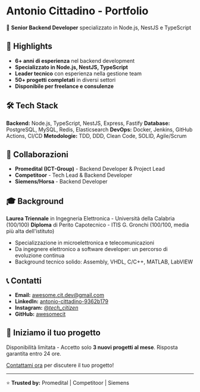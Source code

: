 # Antonio Cittadino - Portfolio

🚀 **Senior Backend Developer** specializzato in Node.js, NestJS e TypeScript

## 🌟 Highlights

- **6+ anni di esperienza** nel backend development
- **Specializzato in Node.js, NestJS, TypeScript**
- **Leader tecnico** con esperienza nella gestione team
- **50+ progetti completati** in diversi settori
- **Disponibile per freelance e consulenze**

## 🛠️ Tech Stack

**Backend:** Node.js, TypeScript, NestJS, Express, Fastify
**Database:** PostgreSQL, MySQL, Redis, Elasticsearch
**DevOps:** Docker, Jenkins, GitHub Actions, CI/CD
**Metodologie:** TDD, DDD, Clean Code, SOLID, Agile/Scrum

## 🤝 Collaborazioni

- **Promedital (ICT-Group)** - Backend Developer & Project Lead
- **Competitoor** - Tech Lead & Backend Developer  
- **Siemens/Horsa** - Backend Developer

## 🎓 Background

**Laurea Triennale** in Ingegneria Elettronica - Università della Calabria (100/100)
**Diploma** di Perito Capotecnico - ITIS G. Gronchi (100/100, media più alta dell'istituto)

- Specializzazione in microelettronica e telecomunicazioni
- Da ingegnere elettronico a software developer: un percorso di evoluzione continua
- Background tecnico solido: Assembly, VHDL, C/C++, MATLAB, LabVIEW

## 📞 Contatti

- **Email:** <awesome.cit.dev@gmail.com>
- **LinkedIn:** [antonio-cittadino-9362b179](https://www.linkedin.com/in/antonio-cittadino-9362b179/)
- **Instagram:** [@_tech_citizen_](https://www.instagram.com/_tech_citizen_/)
- **GitHub:** [awesomecit](https://github.com/awesomecit)

## 🚀 Iniziamo il tuo progetto

Disponibilità limitata - Accetto solo **3 nuovi progetti al mese**.
Risposta garantita entro 24 ore.

[Contattami ora](mailto:awesome.cit.dev@gmail.com) per discutere il tuo progetto!

---

⭐ **Trusted by:** Promedital | Competitoor | Siemens